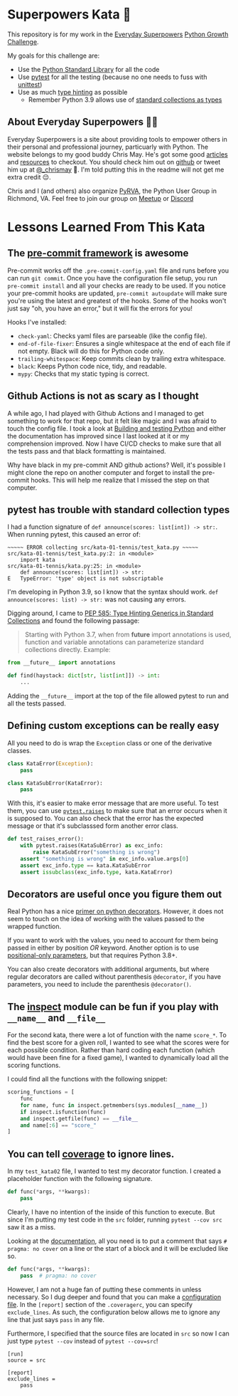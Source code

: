 # Superpowers Kata 🥋

This repository is for my work in the [Everyday Superpowers](https://everydaysuperpowers.dev/) [Python Growth Challenge](https://everydaysuperpowers.dev/python-growth-challenge/).

My goals for this challenge are:
* Use the [Python Standard Library](https://docs.python.org/3/library/) for all the code
* Use [pytest](https://docs.pytest.org/) for all the testing (because no one needs to fuss with [unittest](https://docs.python.org/3/library/unittest.html))
* Use as much [type hinting](https://docs.python.org/3/library/typing.html) as possible
  * Remember Python 3.9 allows use of [standard collections as types](https://docs.python.org/3/whatsnew/3.9.html#type-hinting-generics-in-standard-collections)

## About Everyday Superpowers 🦸‍♂️

Everyday Superpowers is a site about providing tools to empower others in their personal and professional journey, particuarly with Python.
The website belongs to my good buddy Chris May.
He's got some good [articles](https://everydaysuperpowers.dev/articles/) and [resources](https://everydaysuperpowers.dev/resources/) to checkout.
You should check him out on [github](https://github.com/Chris-May) or tweet him up at [@_chrismay](https://twitter.com/_chrismay) 👋.
I'm told putting this in the readme will not get me extra credit 😔.

Chris and I (and others) also organize [PyRVA](http://www.pyrva.org/), the Python User Group in Richmond, VA.
Feel free to join our group on [Meetup](https://www.meetup.com/PyRVAUserGroup/) or [Discord](https://discord.gg/fSGW7Jra4T)

# Lessons Learned From This Kata

## The [pre-commit framework](https://pre-commit.com/) is awesome

Pre-commit works off the `.pre-commit-config.yaml` file and runs before you can run `git commit`. Once you have the configuration file setup, you run `pre-commit install` and all your checks are ready to be used. If you notice your pre-commit hooks are updated, `pre-commit autoupdate` will make sure you're using the latest and greatest of the hooks. Some of the hooks won't just say "oh, you have an error," but it will fix the errors for you!

Hooks I've installed:
* `check-yaml`: Checks yaml files are parseable (like the config file).
* `end-of-file-fixer`: Ensures a single whitespace at the end of each file if not empty. Black will do this for Python code only.
* `trailing-whitespace`: Keep commits clean by trailing extra whitespace.
* `black`: Keeps Python code nice, tidy, and readable.
* `mypy`: Checks that my static typing is correct.

## Github Actions is not as scary as I thought

A while ago, I had played with Github Actions and I managed to get something to work for that repo, but it felt like magic and I was afraid to touch the config file. I took a look at [Building and testing Python](https://docs.github.com/en/actions/guides/building-and-testing-python) and either the documentation has improved since I last looked at it or my comprehension improved. Now I have CI/CD checks to make sure that all the tests pass and that black formatting is maintained.

Why have black in my pre-commit AND github actions? Well, it's possible I might clone the repo on another computer and forget to install the pre-commit hooks. This will help me realize that I missed the step on that computer.

## pytest has trouble with standard collection types

I had a function signature of `def announce(scores: list[int]) -> str:`. When running pytest, this caused an error of:

    ~~~~~ ERROR collecting src/kata-01-tennis/test_kata.py ~~~~~
    src/kata-01-tennis/test_kata.py:2: in <module>
        import kata
    src/kata-01-tennis/kata.py:25: in <module>
        def announce(scores: list[int]) -> str:
    E   TypeError: 'type' object is not subscriptable

I'm developing in Python 3.9, so I know that the syntax should work. `def announce(scores: list) -> str:` was not causing any errors.

Digging around, I came to [PEP 585: Type Hinting Generics in Standard Collections](https://www.python.org/dev/peps/pep-0585/) and found the following passage:

> Starting with Python 3.7, when from __future__ import annotations is used, function and variable annotations can parameterize standard collections directly. Example:
```python
from __future__ import annotations

def find(haystack: dict[str, list[int]]) -> int:
    ...
```

Adding the `__future__` import at the top of the file allowed pytest to run and all the tests passed.

## Defining custom exceptions can be really easy

All you need to do is wrap the `Exception` class or one of the derivative classes.

```python
class KataError(Exception):
    pass

class KataSubError(KataError):
    pass
```

With this, it's easier to make error message that are more useful. To test them, you can use [`pytest.raises`](https://docs.pytest.org/en/stable/reference.html#pytest-raises) to make sure that an error occurs when it is supposed to. You can also check that the error has the expected message or that it's subclasssed form another error class.

```python
def test_raises_error():
    with pytest.raises(KataSubError) as exc_info:
        raise KataSubError("something is wrong")
    assert "something is wrong" in exc_info.value.args[0]
    assert exc_info.type == kata.KataSubError
    assert issubclass(exc_info.type, kata.KataError)
```

## Decorators are useful once you figure them out

Real Python has a nice [primer on python decorators](https://realpython.com/primer-on-python-decorators/). However, it does not seem to touch on the idea of working with the values passed to the wrapped function.

If you want to work with the values, you need to account for them being passed in either by position *OR* keyword. Another option is to use [positional-only parameters](https://www.python.org/dev/peps/pep-0570/), but that requires Python 3.8+.

You can also create decorators with additional arguments, but where regular decorators are called without parenthesis `@decorator`, if you have parameters, you need to include the parenthesis `@decorator()`.

## The [inspect](https://docs.python.org/3/library/inspect.html) module can be fun if you play with `__name__` and `__file__`

For the second kata, there were a lot of function with the name `score_*`. To find the best score for a given roll, I wanted to see what the scores were for each possible condition. Rather than hard coding each function (which would have been fine for a fixed game), I wanted to dynamically load all the scoring functions.

I could find all the functions with the following snippet:

```python
scoring_functions = [
    func
    for name, func in inspect.getmembers(sys.modules[__name__])
    if inspect.isfunction(func)
    and inspect.getfile(func) == __file__
    and name[:6] == "score_"
]
```

## You can tell [coverage](https://coverage.readthedocs.io/) to ignore lines.

In my `test_kata02` file, I wanted to test my decorator function. I created a placeholder function with the following signature.

```python
def func(*args, **kwargs):
    pass
```

Clearly, I have no intention of the inside of this function to execute. But since I'm putting my test code in the `src` folder, running `pytest --cov src` saw it as a miss.

Looking at the [documentation](https://coverage.readthedocs.io/en/coverage-4.3.3/excluding.html), all you need is to put a comment that says `# pragma: no cover` on a line or the start of a block and it will be excluded like so.

```python
def func(*args, **kwargs):
    pass  # pragma: no cover
```

However, I am not a huge fan of putting these comments in unless necessary. So I dug deeper and found that you can make a [configuration file](https://coverage.readthedocs.io/en/coverage-4.3.3/config.html). In the `[report]` section of the `.coveragerc`, you can specify `exclude_lines`. As such, the configuration below allows me to ignore any line that just says `pass` in any file.

Furthermore, I specified that the source files are located in `src` so now I can just type `pytest --cov` instead of `pytest --cov=src`!

```
[run]
source = src

[report]
exclude_lines =
    pass
```
